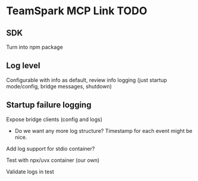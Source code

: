 # TeamSpark MCP Link TODO

## SDK

Turn into npm package

## Log level

Configurable with info as default, review info logging (just startup mode/config, bridge messages, shutdown)

## Startup failure logging

Expose bridge clients (config and logs)
- Do we want any more log structure?  Timestamp for each event might be nice.

Add log support for stdio container?

Test with npx/uvx container (our own)

Validate logs in test

